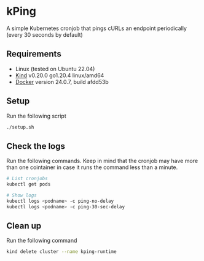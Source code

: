 # kPing

A simple Kubernetes cronjob that pings cURLs an endpoint periodically (every 30 seconds by default)

## Requirements

- Linux (tested on Ubuntu 22.04)
- [Kind](https://kind.sigs.k8s.io/docs/user/quick-start/) v0.20.0 go1.20.4 linux/amd64
- [Docker](https://www.docker.com/) version 24.0.7, build afdd53b

## Setup

Run the following script

```bash
./setup.sh
```

## Check the logs

Run the following commands. Keep in mind that the cronjob may have more than one cointainer in case it runs the command less than a minute.

```bash
# List cronjobs
kubectl get pods

# Show logs
kubectl logs <podname> -c ping-no-delay
kubectl logs <podname> -c ping-30-sec-delay
```

## Clean up

Run the following command

```bash
kind delete cluster --name kping-runtime
```